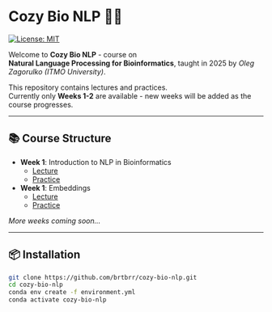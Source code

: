 # Cozy Bio NLP 🌱📖

[![License: MIT](https://img.shields.io/badge/Code-MIT-green.svg)](https://opensource.org/licenses/MIT)

Welcome to **Cozy Bio NLP** - course on  
**Natural Language Processing for Bioinformatics**, taught in 2025 by *Oleg Zagorulko (ITMO University)*.  

This repository contains lectures and practices.  
Currently only **Weeks 1-2** are available - new weeks will be added as the course progresses.  

---

## 📚 Course Structure

- **Week 1**: Introduction to NLP in Bioinformatics  
  - [Lecture](https://drive.google.com/file/d/1pTUgeVnoxCGNR64kKqBr8nWGcEsrQIOC/view?usp=sharing)  
  - [Practice](week01_intro/cancer_prediction.ipynb)
- **Week 1**: Embeddings  
  - [Lecture]()  
  - [Practice](week02_embeddings/word2vec.ipynb)  

*More weeks coming soon...*  

---

## 📦 Installation

```bash
git clone https://github.com/brtbrr/cozy-bio-nlp.git
cd cozy-bio-nlp
conda env create -f environment.yml
conda activate cozy-bio-nlp
